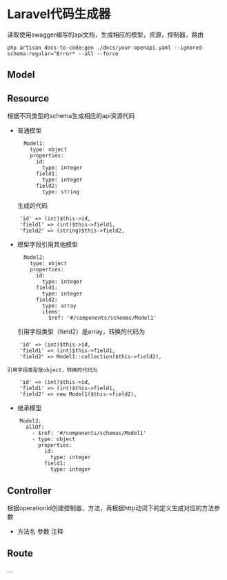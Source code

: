 # Laravel代码生成器

读取使用swagger编写的api文档，生成相应的模型，资源，控制器，路由

`php artisan docs-to-code:gen ./docs/your-openapi.yaml --ignored-schema-regular=^Error* --all --force`

## Model

## Resource
根据不同类型的schema生成相应的api资源代码

- 普通模型
  
  ```
    Model1:
      type: object
      properties:
        id:
          type: integer
        field1:
          type: integer
        field2:
          type: string
  ```
  
  生成的代码
```
    'id' => (int)$this->id,
    'field1' => (int)$this->field1,
    'field2' => (string)$this->field2,
```

- 模型字段引用其他模型
  ```
    Model2:
      type: object
      properties:
        id:
          type: integer
        field1:
          type: integer
        field2:
          type: array
          items:
            $ref: '#/components/schemas/Model1'
  ```
  
  引用字段类型（field2）是array，转换的代码为 
```
    'id' => (int)$this->id,
    'field1' => (int)$this->field1,
    'field2' => Model1::collection($this->field2),
```

    引用字段类型是object，转换的代码为 
```
    'id' => (int)$this->id,
    'field1' => (int)$this->field1,
    'field2' => new Model1($this->field2),
```

- 继承模型
```
    Model3:
      allOf:
        - $ref: '#/components/schemas/Model1'
        - type: object
          properties:
            id:
              type: integer
            field1:
              type: integer
```

## Controller
根据operationId创建控制器，方法，再根据http动词下的定义生成对应的方法参数

- 方法名 参数 注释

## Route
...
